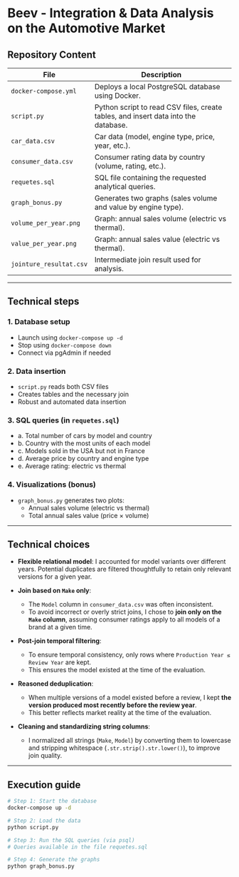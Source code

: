 # Beev - Integration & Data Analysis on the Automotive Market

## Repository Content

| File | Description |
|------|-------------|
| `docker-compose.yml` | Deploys a local PostgreSQL database using Docker. |
| `script.py` | Python script to read CSV files, create tables, and insert data into the database. |
| `car_data.csv` | Car data (model, engine type, price, year, etc.). |
| `consumer_data.csv` | Consumer rating data by country (volume, rating, etc.). |
| `requetes.sql` | SQL file containing the requested analytical queries. |
| `graph_bonus.py` | Generates two graphs (sales volume and value by engine type). |
| `volume_per_year.png` | Graph: annual sales volume (electric vs thermal). |
| `value_per_year.png` | Graph: annual sales value (electric vs thermal). |
| `jointure_resultat.csv` | Intermediate join result used for analysis. |

---

## Technical steps

### 1. Database setup
- Launch using `docker-compose up -d`
- Stop using `docker-compose down`
- Connect via pgAdmin if needed

### 2. Data insertion
- `script.py` reads both CSV files
- Creates tables and the necessary join
- Robust and automated data insertion

### 3. SQL queries (in `requetes.sql`)
- a. Total number of cars by model and country  
- b. Country with the most units of each model  
- c. Models sold in the USA but not in France  
- d. Average price by country and engine type  
- e. Average rating: electric vs thermal

### 4. Visualizations (bonus)
- `graph_bonus.py` generates two plots:
  - Annual sales volume (electric vs thermal)
  - Total annual sales value (price × volume)

---

## Technical choices

- **Flexible relational model**: I accounted for model variants over different years. Potential duplicates are filtered thoughtfully to retain only relevant versions for a given year.

- **Join based on `Make` only**:
  - The `Model` column in `consumer_data.csv` was often inconsistent.
  - To avoid incorrect or overly strict joins, I chose to **join only on the `Make` column**, assuming consumer ratings apply to all models of a brand at a given time.

- **Post-join temporal filtering**:
  - To ensure temporal consistency, only rows where `Production Year ≤ Review Year` are kept.
  - This ensures the model existed at the time of the evaluation.

- **Reasoned deduplication**:
  - When multiple versions of a model existed before a review, I kept **the version produced most recently before the review year**.
  - This better reflects market reality at the time of the evaluation.

- **Cleaning and standardizing string columns**:
  - I normalized all strings (`Make`, `Model`) by converting them to lowercase and stripping whitespace (`.str.strip().str.lower()`), to improve join quality.

---

## Execution guide

```bash
# Step 1: Start the database
docker-compose up -d

# Step 2: Load the data
python script.py

# Step 3: Run the SQL queries (via psql)
# Queries available in the file requetes.sql

# Step 4: Generate the graphs
python graph_bonus.py
```
